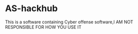 # AS-hackhub
This is a software containing Cyber offense software,I AM NOT RESPONSIBLE FOR HOW YOU USE IT
